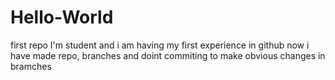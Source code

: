 # Hello-World
first repo
I'm student and i am having my first experience in github
now i have made repo, branches and doint commiting to make obvious changes in bramches
